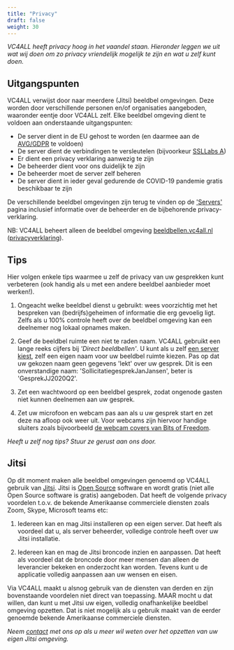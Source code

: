 ```yaml
---
title: "Privacy"
draft: false
weight: 30
---
```


*VC4ALL heeft privacy hoog in het vaandel staan. Hieronder leggen we uit wat wij doen om zo privacy vriendelijk mogelijk te zijn en wat u zelf kunt doen.*

## Uitgangspunten ##
VC4ALL verwijst door naar meerdere (Jitsi) beeldbel omgevingen. Deze worden door verschillende personen en/of organisaties aangeboden, waaronder eentje door VC4ALL zelf. 
Elke beeldbel omgeving dient te voldoen aan onderstaande uitgangspunten: 

- De server dient in de EU gehost te worden (en daarmee aan de [AVG/GDPR](https://nl.wikipedia.org/wiki/Algemene_verordening_gegevensbescherming) te voldoen) 
- De server dient de verbindingen te versleutelen (bijvoorkeur [SSLLabs A](https://github.com/ssllabs/research/wiki/SSL-Server-Rating-Guide))
- Er dient een privacy verklaring aanwezig te zijn
- De beheerder dient voor ons duidelijk te zijn
- De beheerder moet de server zelf beheren
- De server dient in ieder geval gedurende de COVID-19 pandemie gratis beschikbaar te zijn

De verschillende beeldbel omgevingen zijn terug te vinden op de ['Servers'](/servers) pagina inclusief informatie over de beheerder en de bijbehorende privacy-verklaring. 

NB: VC4ALL beheert alleen de beeldbel omgeving [beeldbellen.vc4all.nl](https://beeldbellen.vc4all.nl) ([privacyverklaring](/privacyverklaring-20200330.pdf)). 


## Tips ## 
Hier volgen enkele tips waarmee u zelf de privacy van uw gesprekken kunt verbeteren (ook handig als u met een andere beeldbel aanbieder moet werken!).


1. Ongeacht welke beeldbel dienst u gebruikt: wees voorzichtig met het bespreken van (bedrijfs)geheimen of informatie die erg gevoelig ligt. Zelfs als u 100% controle heeft over de beeldbel omgeving kan een deelnemer nog lokaal opnames maken.

2. Geef de beeldbel ruimte een niet te raden naam. VC4ALL gebruikt een lange reeks cijfers bij *'Direct beeldbellen'*. U kunt als u zelf [een server kiest](/servers), zelf een eigen naam voor uw beeldbel ruimte kiezen.
Pas op dat uw gekozen naam geen gegevens 'lekt' over uw gesprek. Dit is een onverstandige naam: 'SollicitatiegesprekJanJansen', beter is 'GesprekJJ2020Q2'.

3. Zet een wachtwoord op een beeldbel gesprek, zodat ongenode gasten niet kunnen deelnemen aan uw gesprek. 

4. Zet uw microfoon en webcam pas aan als u uw gesprek start en zet deze na afloop ook weer uit. Voor webcams zijn hiervoor handige sluiters zoals bijvoorbeeld [de webcam covers van Bits of Freedom](https://www.bitsoffreedom.nl/product/webcamcover/).   

*Heeft u zelf nog tips? Stuur ze gerust aan ons door.*

## Jitsi ##
Op dit moment maken alle beeldbel omgevingen genoemd op VC4ALL gebruik van [Jitsi](https://jitsi.org). 
Jitsi is [Open Source](https://nl.wikipedia.org/wiki/Open_source) software en wordt gratis (niet alle Open Source software is gratis) aangeboden. 
Dat heeft de volgende privacy voordelen t.o.v. de bekende Amerikaanse commerciele diensten zoals Zoom, Skype, Microsoft teams etc: 

1. Iedereen kan en mag Jitsi installeren op een eigen server. Dat heeft als voordeel dat u, als server beheerder, volledige controle heeft over uw Jitsi installatie.

2. Iedereen kan en mag de Jitsi broncode inzien en aanpassen. Dat heeft als voordeel dat de broncode door meer mensen dan alleen de leverancier bekeken en onderzocht kan worden. Tevens kunt u de applicatie volledig aanpassen aan uw wensen en eisen.

Via VC4ALL maakt u alsnog gebruik van de diensten van derden en zijn bovenstaande voordelen niet direct van toepassing. MAAR mocht u dat willen, dan kunt u met Jitsi uw eigen, volledig onafhankelijke beeldbel omgeving opzetten. Dat is niet mogelijk als u gebruik maakt van de eerder genoemde bekende Amerikaanse commerciele diensten. 

*Neem [contact](/contact) met ons op als u meer wil weten over het opzetten van uw eigen Jitsi omgeving.* 
